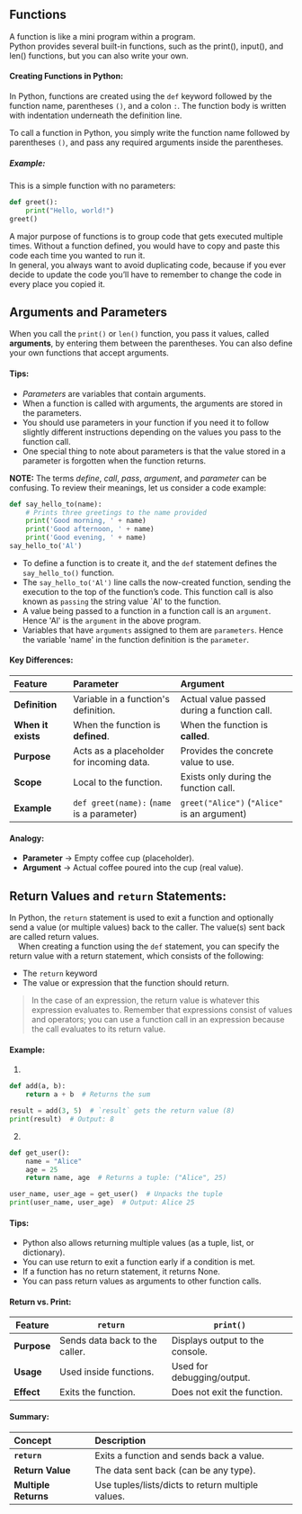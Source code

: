 ## Functions
A function is like a mini program within a program.  
Python provides several built-in functions, such as the print(), input(), and len() functions, but you can also write your own.

#### Creating Functions in Python:
In Python, functions are created using the `def` keyword followed by the function name, parentheses `()`, and a colon `:`. The function body is written with indentation underneath the definition line.  

To call a function in Python, you simply write the function name followed by parentheses `()`, and pass any required arguments inside the parentheses.

##### Example:
This is a simple function with no parameters:
```python
def greet():
    print("Hello, world!")
greet()
```
A major purpose of functions is to group code that gets executed multiple times. Without a function defined, you would have to copy and paste this code each time you wanted to run it.   
    In general, you always want to avoid duplicating code, because if you ever decide to update the code you’ll have to remember to change the code in every place you copied it.

## Arguments and Parameters
When you call the `print()` or `len()` function, you pass it values, called **arguments**, by entering them between the parentheses. You can also define your own functions that accept arguments.  


#### Tips:
- *Parameters* are variables that contain arguments.
- When a function is called with arguments, the arguments are stored in the parameters.
- You should use parameters in your function if you need it to follow slightly different instructions depending on the values you pass to the function call.
- One special thing to note about parameters is that the value stored in a parameter is forgotten when the function returns.

**NOTE:** The terms *define*, *call*, *pass*, *argument*, and *parameter* can be confusing. To review their meanings, let us consider a code example:
```python
def say_hello_to(name):
    # Prints three greetings to the name provided
    print('Good morning, ' + name)
    print('Good afternoon, ' + name)
    print('Good evening, ' + name)
say_hello_to('Al')
```
- To define a function is to create it, and the `def` statement defines the `say_hello_to()` function.
- The `say_hello_to('Al')` line calls the now-created function, sending the execution to the top of the function’s code. This function call is also known as `passing` the string value `Al' to the function.
- A value being passed to a function in a function call is an `argument`. Hence 'Al' is the `argument` in the above program.
- Variables that have `arguments` assigned to them are `parameters`. Hence the variable 'name' in the function definition is the `parameter`.

#### Key Differences:
| Feature            | Parameter                                  | Argument                                    |
|:-------------------|:-------------------------------------------|:--------------------------------------------|
| **Definition**     | Variable in a function's definition.       | Actual value passed during a function call. |
| **When it exists** | When the function is **defined**.          | When the function is **called**.            |
| **Purpose**        | Acts as a placeholder for incoming data.   | Provides the concrete value to use.         |
| **Scope**          | Local to the function.                     | Exists only during the function call.       |
| **Example**        | `def greet(name):` (`name` is a parameter) | `greet("Alice")` (`"Alice"` is an argument) |

#### Analogy:
- **Parameter** → Empty coffee cup (placeholder).
- **Argument** → Actual coffee poured into the cup (real value).

## Return Values and `return` Statements:
In Python, the `return` statement is used to exit a function and optionally send a value (or multiple values) back to the caller. The value(s) sent back are called return values.   
&nbsp;&nbsp;&nbsp;&nbsp;When creating a function using the `def` statement, you can specify the return value with a return statement, which consists of the following:
- The `return` keyword
- The value or expression that the function should return.  

> In the case of an expression, the return value is whatever this expression evaluates to. Remember that expressions consist of values and operators; you can use a function call in an expression because the call evaluates to its return value.

#### Example:
1.
```python
def add(a, b):
    return a + b  # Returns the sum

result = add(3, 5)  # `result` gets the return value (8)
print(result)  # Output: 8
```
2.
```python
def get_user():
    name = "Alice"
    age = 25
    return name, age  # Returns a tuple: ("Alice", 25)

user_name, user_age = get_user()  # Unpacks the tuple
print(user_name, user_age)  # Output: Alice 25
```
#### Tips:
- Python also allows returning multiple values (as a tuple, list, or dictionary).
- You can use return to exit a function early if a condition is met.
- If a function has no return statement, it returns None.
- You can pass return values as arguments to other function calls.

#### Return vs. Print:
| Feature       | `return`                          | `print()`                        |
|--------------|----------------------------------|----------------------------------|
| **Purpose**  | Sends data back to the caller.   | Displays output to the console.  |
| **Usage**    | Used inside functions.           | Used for debugging/output.       |
| **Effect**   | Exits the function.              | Does not exit the function.      |

#### Summary:
| Concept          | Description |
|:-----------------|:-----------|
| **`return`** | Exits a function and sends back a value. |
| **Return Value** | The data sent back (can be any type). |
| **Multiple Returns** | Use tuples/lists/dicts to return multiple values. |
